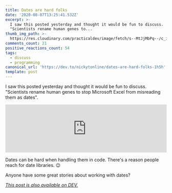 ```yaml
---
title: Dates are hard folks
date: '2020-08-07T13:25:41.532Z'
excerpt: >-
  I saw this posted yesterday and thought it would be fun to discuss.
  "Scientists rename human genes to...
thumb_img_path: >-
  https://res.cloudinary.com/practicaldev/image/fetch/s--MtJjMbPq--/c_imagga_scale,f_auto,fl_progressive,h_420,q_auto,w_1000/https://dev-to-uploads.s3.amazonaws.com/i/bugh4u64a8y94dv7izg6.png
comments_count: 21
positive_reactions_count: 54
tags:
  - discuss
  - programming
canonical_url: 'https://dev.to/nickytonline/dates-are-hard-folks-1h5h'
template: post
---
```

I saw this posted yesterday and thought it would be fun to discuss. "Scientists rename human genes to stop Microsoft Excel from misreading them as dates".


<iframe class="liquidTag" src="https://dev.to/embed/twitter?args=1291723650748551173" style="border: 0; width: 100%;"></iframe>


Dates can be hard when handling them in code. There's a reason people reach for date libraries. 😉

Anyone have some great stories about working with dates?

*[This post is also available on DEV.](https://dev.to/nickytonline/dates-are-hard-folks-1h5h)*


<script>
const parent = document.getElementsByTagName('head')[0];
const script = document.createElement('script');
script.type = 'text/javascript';
script.src = 'https://cdnjs.cloudflare.com/ajax/libs/iframe-resizer/4.1.1/iframeResizer.min.js';
script.charset = 'utf-8';
script.onload = function() {
    window.iFrameResize({}, '.liquidTag');
};
parent.appendChild(script);
</script>    
